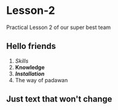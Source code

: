 # Lesson-2
Praсtical Lesson 2 of our super best team
## Hello friends
1. *Skills*
2. **Knowledge**
3. _**Installation**_
4. The way of padawan
## __Just text that won't change__

